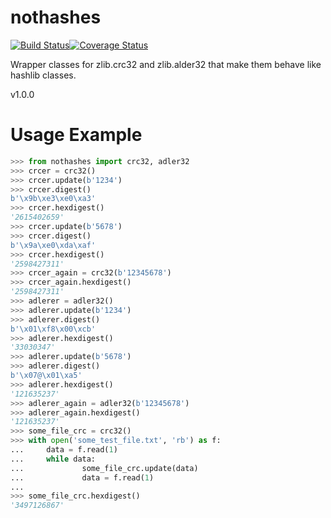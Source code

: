 # nothashes

[![Build Status](https://travis-ci.org/bnbalsamo/nothashes.svg?branch=master)](https://travis-ci.org/bnbalsamo/nothashes)[![Coverage Status](https://coveralls.io/repos/github/bnbalsamo/nothashes/badge.svg?branch=master)](https://coveralls.io/github/bnbalsamo/nothashes?branch=master)

Wrapper classes for zlib.crc32 and zlib.alder32 that make them behave like hashlib classes.

v1.0.0

# Usage Example
```python
>>> from nothashes import crc32, adler32
>>> crcer = crc32()
>>> crcer.update(b'1234')
>>> crcer.digest()
b'\x9b\xe3\xe0\xa3'
>>> crcer.hexdigest()
'2615402659'
>>> crcer.update(b'5678')
>>> crcer.digest()
b'\x9a\xe0\xda\xaf'
>>> crcer.hexdigest()
'2598427311'
>>> crcer_again = crc32(b'12345678')
>>> crcer_again.hexdigest()
'2598427311'
>>> adlerer = adler32()
>>> adlerer.update(b'1234')
>>> adlerer.digest()
b'\x01\xf8\x00\xcb'
>>> adlerer.hexdigest()
'33030347'
>>> adlerer.update(b'5678')
>>> adlerer.digest()
b'\x07@\x01\xa5'
>>> adlerer.hexdigest()
'121635237'
>>> adlerer_again = adler32(b'12345678')
>>> adlerer_again.hexdigest()
'121635237'
>>> some_file_crc = crc32()
>>> with open('some_test_file.txt', 'rb') as f:
...     data = f.read(1)
...     while data:
...             some_file_crc.update(data)
...             data = f.read(1)
... 
>>> some_file_crc.hexdigest()
'3497126867'
```
